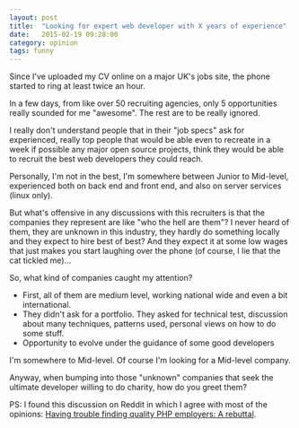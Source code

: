 ```yaml
---
layout: post
title:  "Looking for expert web developer with X years of experience"
date:   2015-02-19 09:28:00
category: opinion
tags: funny
---
```


Since I've uploaded my CV online on a major UK's jobs site, the phone started to ring at least twice an hour.

In a few days, from like over 50 recruiting agencies, only 5 opportunities really sounded for me "awesome". The rest are to be really ignored.

I really don't understand people that in their "job specs" ask for experienced, really top people that would be able even to recreate in a week if possible any major open source projects, think they would be able to recruit the best web developers they could reach.

Personally, I'm not in the best, I'm somewhere between Junior to Mid-level, experienced both on back end and front end, and also on server services (linux only).

But what's offensive in any discussions with this recruiters is that the companies they represent are like "who the hell are them"? I never heard of them, they are unknown in this industry, they hardly do something locally and they expect to hire best of best? And they expect it at some low wages that just makes you start laughing over the phone (of course, I lie that the cat tickled me)...

So, what kind of companies caught my attention?

* First, all of them are medium level, working national wide and even a bit international.
* They didn't ask for a portfolio. They asked for technical test, discussion about many techniques, patterns used, personal views on how to do some stuff.
* Opportunity to evolve under the guidance of some good developers

I'm somewhere to Mid-level. Of course I'm looking for a Mid-level company.

Anyway, when bumping into those "unknown" companies that seek the ultimate developer willing to do charity, how do you greet them?

PS: I found this discussion on Reddit in which I agree with most of the opinions: [Having trouble finding quality PHP employers: A rebuttal](http://www.reddit.com/r/PHP/comments/mmvn2/having_trouble_finding_quality_php_employers_a/).